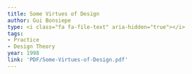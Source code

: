 ```yaml
---
title: Some Virtues of Design
author: Gui Bonsiepe
type: <i class="fa fa-file-text" aria-hidden="true"></i>
tags:
- Practice
- Design Theory
year: 1998
link: 'PDF/Some-Virtues-of-Design.pdf'
---
```

